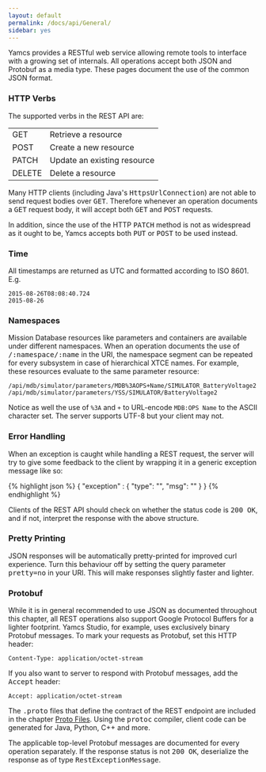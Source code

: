 ```yaml
---
layout: default
permalink: /docs/api/General/
sidebar: yes
---
```


Yamcs provides a RESTful web service allowing remote tools to interface with a growing set of internals. All operations accept both JSON and Protobuf as a media type. These pages document the use of the common JSON format.

### HTTP Verbs
The supported verbs in the REST API are:

<table class="inline">
    <tr>
        <td class="code">GET</td>
        <td>Retrieve a resource</td>
    </tr>
    <tr>
        <td class="code">POST</td>
        <td>Create a new resource</td>
    </tr>
    <tr>
        <td class="code">PATCH</td>
        <td>Update an existing resource</td>
    </tr>
    <tr>
        <td class="code">DELETE</td>
        <td>Delete a resource</td>
    </tr>
</table>

Many HTTP clients (including Java's <tt>HttpsUrlConnection</tt>) are not able to send request bodies over <tt>GET</tt>. Therefore whenever an operation documents a <tt>GET</tt> request body, it will accept both <tt>GET</tt> and <tt>POST</tt> requests.

In addition, since the use of the HTTP <tt>PATCH</tt> method is not as widespread as it ought to be, Yamcs accepts both <tt>PUT</tt> or <tt>POST</tt> to be used instead. 

### Time
All timestamps are returned as UTC and formatted according to ISO 8601. E.g.
    
    2015-08-26T08:08:40.724
    2015-08-26
    
### Namespaces
Mission Database resources like parameters and containers are available under different namespaces. When an operation documents the use of <tt>/:namespace/:name</tt> in the URI, the namespace segment can be repeated for every subsystem in case of hierarchical XTCE names. For example, these resources evaluate to the same parameter resource:

    /api/mdb/simulator/parameters/MDB%3AOPS+Name/SIMULATOR_BatteryVoltage2
    /api/mdb/simulator/parameters/YSS/SIMULATOR/BatteryVoltage2

Notice as well the use of `%3A` and `+` to URL-encode `MDB:OPS Name` to the ASCII character set. The server supports UTF-8 but your client may not.

### Error Handling
When an exception is caught while handling a REST request, the server will try to give some feedback to the client by wrapping it in a generic exception message like so:

{% highlight json %}
{
  "exception" : {
    "type": "<short>",
    "msg": "<long>"
  }
}
{% endhighlight %}

Clients of the REST API should check on whether the status code is <tt>200 OK</tt>, and if not, interpret the response with the above structure.

### Pretty Printing
JSON responses will be automatically pretty-printed for improved curl experience. Turn this behaviour off by setting the query parameter <tt>pretty=no</tt> in your URI. This will make responses slightly faster and lighter.

### Protobuf

While it is in general recommended to use JSON as documented throughout this chapter, all REST operations also support Google Protocol Buffers for a lighter footprint. Yamcs Studio, for example, uses exclusively binary Protobuf messages. To mark your requests as Protobuf, set this HTTP header:

    Content-Type: application/octet-stream
    
If you also want to server to respond with Protobuf messages, add the <tt>Accept</tt> header:

    Accept: application/octet-stream

The <tt>.proto</tt> files that define the contract of the REST endpoint are included in the chapter [Proto Files](/docs/api/Proto_Files/). Using the <tt>protoc</tt> compiler, client code can be generated for Java, Python, C++ and more.

The applicable top-level Protobuf messages are documented for every operation separately. If the response status is not <tt>200 OK</tt>, deserialize the response as of type <tt>RestExceptionMessage</tt>.

